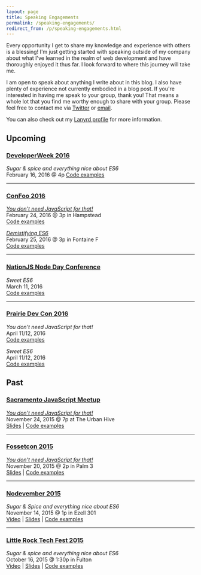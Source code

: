 ```yaml
---
layout: page
title: Speaking Engagements
permalink: /speaking-engagements/
redirect_from: /p/speaking-engagements.html
---
```




Every opportunity I get to share my knowledge and experience with others is a blessing! I'm just getting started with speaking outside of my company about what I've learned in the realm of web development and have thoroughly enjoyed it thus far. I look forward to where this journey will take me.

I am open to speak about anything I write about in this blog. I also have plenty of experience not currently embodied in a blog post. If you're interested in having me speak to your group, thank you! That means a whole lot that you find me worthy enough to share with your group. Please feel free to contact me via [Twitter](https://twitter.com/benmvp) or [email](mailto:ben@benmvp.com).

You can also check out my [Lanyrd profile](http://lanyrd.com/profile/benmvp/) for more information.

## Upcoming

### [DeveloperWeek 2016](http://developerweek.com/)
_Sugar & spice and everything nice about ES6_  
February 16, 2016 @ 4p
[Code examples](https://github.com/benmvp/learning-es6)   

----------

### [ConFoo 2016](http://confoo.ca/en/2016/)
[_You don't need JavaScript for that!_](http://confoo.ca/en/2016/session/you-don-t-need-javascript-for-that)  
February 24, 2016 @ 3p in Hampstead  
[Code examples](http://benmvp.github.io/you-dont-need-js-for-that)  

[_Demistifying ES6_](http://confoo.ca/en/2016/session/demystifying-es6)  
February 25, 2016 @ 3p in Fontaine F  
[Code examples](https://github.com/benmvp/learning-es6)

----------

### [NationJS Node Day Conference](http://nationjs.com/)
_Sweet ES6_  
March 11, 2016  
[Code examples](https://github.com/benmvp/learning-es6)

----------

### [Prairie Dev Con 2016](http://www.prairiedevcon.com/)
_You don't need JavaScript for that!_  
April 11/12, 2016  
[Code examples](http://benmvp.github.io/you-dont-need-js-for-that)  

_Sweet ES6_  
April 11/12, 2016  
[Code examples](https://github.com/benmvp/learning-es6)


## Past

### [Sacramento JavaScript Meetup](http://www.meetup.com/The-Sacramento-Javascript-Meetup/)
[_You don't need JavaScript for that!_](http://www.meetup.com/The-Sacramento-Javascript-Meetup/events/226841739/)  
November 24, 2015 @ 7p at The Urban Hive  
[Slides](http://benmvp.github.io/slides/sacjs2015-no-js.html) | [Code examples](http://benmvp.github.io/you-dont-need-js-for-that)  

----------

### [Fossetcon 2015](http://fossetcon.org/2015/)
[_You don't need JavaScript for that!_](http://fossetcon.org/2015/sessions/you-don%E2%80%99t-need-javascript)  
November 20, 2015 @ 2p in Palm 3  
[Slides](http://benmvp.github.io/slides/fossetcon2015-no-js.html) | [Code examples](http://benmvp.github.io/you-dont-need-js-for-that)  

----------

### [Nodevember 2015](http://nodevember.org/index.html)
_Sugar & Spice and everything nice about ES6_  
November 14, 2015 @ 1p in Ezell 301  
[Video](https://www.youtube.com/watch?v=x1BvUqmn8xA) | [Slides](http://benmvp.github.io/slides/nodevember2015-es6.html) | [Code examples](https://github.com/benmvp/learning-es6)  

----------

### [Little Rock Tech Fest 2015](http://lrtechfest.com/)
_Sugar & spice and everything nice about ES6_  
October 16, 2015 @ 1:30p in Fulton  
[Video](http://usergroup.tv/videos/sugar-spice-and-everything-nice-about-es6) | [Slides](https://drive.google.com/file/d/0B3vWDhvtt22UNW9qQzlNb09JRDA/view) | [Code examples](https://github.com/benmvp/learning-es6)  
